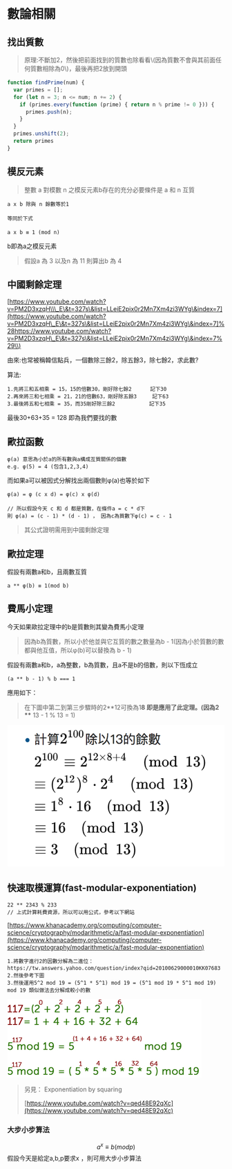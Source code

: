 # 數論相關

## 找出質數

> 原理:不斷加2，然後把前面找到的質數也除看看\\(因為質數不會與其前面任何質數相除為0\\)，最後再把2放到開頭

```javascript
function findPrime(num) {
  var primes = [];
  for (let n = 3; n <= num; n += 2) {
    if (primes.every(function (prime) { return n % prime != 0 })) {
      primes.push(n);
    }
  }
  primes.unshift(2);
  return primes
}
```

## 模反元素

> 整數 a 對模數 n 之模反元素b存在的充分必要條件是 a 和 n 互質

```
a x b 除與 n 餘數等於1

等同於下式

a x b ≡ 1 (mod n)
```

b即為a之模反元素

> 假設a 為 3 以及n 為 11 則算出b 為 4

## 中國剩餘定理

[https://www.youtube.com/watch?v=PM2D3xzqH\\\_E\&t=327s\&list=LLeiE2pix0r2Mn7Xm4zi3WYg\&index=7](https://www.youtube.com/watch?v=PM2D3xzqH\_E\&t=327s\&list=LLeiE2pix0r2Mn7Xm4zi3WYg\&index=7]%28https://www.youtube.com/watch?v=PM2D3xzqH\_E\&t=327s\&list=LLeiE2pix0r2Mn7Xm4zi3WYg\&index=7%29\\)

由來:也常被稱韓信點兵，一個數除三餘2，除五餘3，除七餘2，求此數?

算法:

```
1.先將三和五相乘 = 15，15的倍數30，剛好除七餘2      記下30
2.再來將三和七相乘 = 21，21的倍數63，剛好除五餘3     記下63
3.最後將五和七相乘 = 35，而35剛好除三餘2           記下35
```

最後30+63+35 = 128 即為我們要找的數

## 歐拉函數

```
φ(a) 意思為小於a的所有數與a構成互質關係的個數
e.g. φ(5) = 4 (包含1,2,3,4)
```

而如果a可以被因式分解找出兩個數則φ(a)也等於如下

```
φ(a) = φ (c x d) = φ(c) x φ(d) 

// 所以假設今天 c 和 d 都是質數，在條件a = c * d下
則 φ(a) = (c - 1) * (d - 1) ， 因為c為質數下φ(c) = c - 1
```

> 其公式證明需用到中國剩餘定理

## 歐拉定理

假設有兩數a和b，且兩數互質

```
a ** φ(b) ≡ 1(mod b)
```

## 費馬小定理

今天如果歐拉定理中的b是質數則其變為費馬小定理

> 因為b為質數，所以小於他並與它互質的數之數量為b - 1(因為小於質數的數都與他互值，所以φ(b)可以替換為 b - 1)

假設有兩數a和b，a為整數，b為質數，且a不是b的倍數，則以下恆成立

```
(a ** b - 1) % b === 1
```

應用如下：

> 在下圖中第二到第三步驟時的2\*\*12可換為1**8 即是應用了此定理。(因為2 \*\*** 13 - 1 % 13 = 1)

![](<assets/螢幕快照 2018-01-06 上午9.20.00.png>)

## 快速取模運算(fast-modular-exponentiation)

```
22 ** 2343 % 233
// 上式計算耗費資源，所以可以用公式，參考以下網站
```

[https://www.khanacademy.org/computing/computer-science/cryptography/modarithmetic/a/fast-modular-exponentiation](https://www.khanacademy.org/computing/computer-science/cryptography/modarithmetic/a/fast-modular-exponentiation)

```
1.將數字進行2的因數分解為二進位：https://tw.answers.yahoo.com/question/index?qid=20100629000010KK07683
2.然後參考下圖
3.然後運用5^2 mod 19 = (5^1 * 5^1) mod 19 = (5^1 mod 19 * 5^1 mod 19) mod 19 類似做法去分解成較小的數
```

![](assets/85b4660da7c4e4f1e1662686a9771a51b2cf4d08ww.jpg)

> 另見： Exponentiation by squaring
>
> [https://www.youtube.com/watch?v=qed48E92qXc](https://www.youtube.com/watch?v=qed48E92qXc)

### 大步小步算法

$$a^x ≡ b (mod p)$$假設今天是給定a,b,p要求x ，則可用大步小步算法
